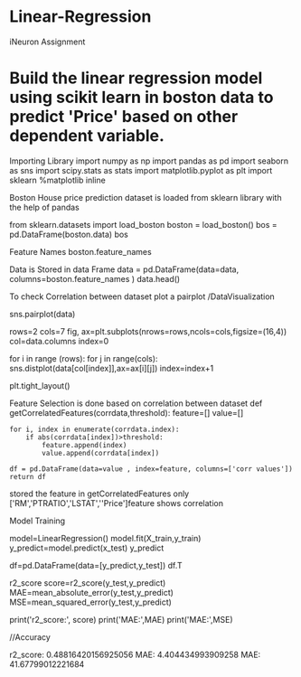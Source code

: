 # Linear-Regression
iNeuron Assignment

# Build the linear regression model using scikit learn in boston data to predict 'Price' based on other dependent variable.

 Importing Library
import numpy as np
import pandas as pd
import seaborn as sns
import scipy.stats as stats
import matplotlib.pyplot as plt
import sklearn
%matplotlib inline

 Boston House price prediction dataset is loaded from sklearn library with the help of pandas 

from sklearn.datasets import load_boston
boston = load_boston()
bos = pd.DataFrame(boston.data)
bos

 Feature Names
boston.feature_names

 Data is Stored in data Frame
data = pd.DataFrame(data=data, columns=boston.feature_names )
data.head()

To check Correlation between dataset plot a pairplot /DataVisualization

sns.pairplot(data)

rows=2
cols=7
fig, ax=plt.subplots(nrows=rows,ncols=cols,figsize=(16,4))
col=data.columns
index=0

for i in range (rows):
    for j in range(cols):
        sns.distplot(data[col[index]],ax=ax[i][j])
        index=index+1
        
plt.tight_layout()

Feature Selection is done based on correlation between dataset
def getCorrelatedFeatures(corrdata,threshold):
    feature=[]
    value=[]
    
    for i, index in enumerate(corrdata.index):
        if abs(corrdata[index])>threshold:
            feature.append(index)
            value.append(corrdata[index])
        
    df = pd.DataFrame(data=value , index=feature, columns=['corr values'])
    return df
stored the feature in getCorrelatedFeatures
only ['RM','PTRATIO','LSTAT',''Price']feature shows correlation 


Model Training

model=LinearRegression()
model.fit(X_train,y_train)
y_predict=model.predict(x_test)
y_predict

df=pd.DataFrame(data=[y_predict,y_test])
df.T

 r2_score
score=r2_score(y_test,y_predict)
MAE=mean_absolute_error(y_test,y_predict)
MSE=mean_squared_error(y_test,y_predict)

print('r2_score:', score)
print('MAE:',MAE)
print('MAE:',MSE)

//Accuracy 

r2_score: 0.48816420156925056
MAE: 4.404434993909258
MAE: 41.67799012221684




    


